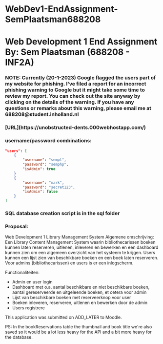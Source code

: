 # WebDev1-EndAssignment-SemPlaatsman688208
 
<h1>Web Development 1 End Assignment<br>By: Sem Plaatsman (688208 - INF2A)</h1>

<h3>NOTE: Currently (20-1-2023) Google flagged the users part of my website for phishing. I've filed a report for an incorrect phishing warning to Google but it might take some time to review my report. You can check out the site anyway by clicking on the details of the warning. If you have any questions or remarks about this warning, please email me at 688208@student.inholland.nl</h3>

<h3>[URL](https://unobstructed-dents.000webhostapp.com/)</h3>

<h3>username/password combinations:</h3>

```json
"users": [
    {
        "username": "sempl",
        "password": "semphp",
        "isAdmin": true
    }
    {
        "username": "mark",
        "password": "secret123",
        "isAdmin": false
    }
]
```

<h3>SQL database creation script is in the sql folder</h3>

<h3>Proposal:</h3>
<p>Web Development 1 Library Management System
Algemene omschrijving:
Een Library Content Management System waarin bibliothecarissen boeken kunnen laten reserveren, uitlenen, inleveren en bewerken en een dashboard kunnen zien om een algemeen overzicht van het systeem te krijgen.
Users kunnen een lijst zien van beschikbare boeken en een boek laten reserveren.
Voor admins (bibliothecarissen) en users is er een inlogscherm.

Functionaliteiten:
- Admin en user login
- Dashboard met o.a. aantal beschikbare en niet beschikbare boeken, aantal gereserveerde en uitgeleende boeken, et cetera voor admin
- Lijst van beschikbare boeken met reserveerknop voor user
- Boeken inleveren, reserveren, uitlenen en bewerken door de admin
- Users registrere</p>

<p>This application was submitted on ADD_LATER to Moodle.</p>

<p>PS: In the bookReservations table the thumbnail and book title we're also saved so it would be a lot less heavy for the API and a bit more heavy for the database.</p>